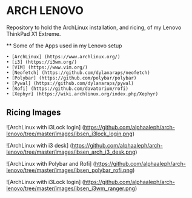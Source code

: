 ﻿# ARCH LENOVO

Repository to hold the ArchLinux installation, and ricing, of my Lenovo ThinkPad X1 Extreme. 


** Some of the Apps used in my Lenovo setup

    • [ArchLinux] (https://www.archlinux.org/)
    • [i3] (https://i3wm.org/)
    • [VIM] (https://www.vim.org/)
    • [Neofetch] (https://github.com/dylanaraps/neofetch)
    • [Polybar] (https://github.com/polybar/polybar)
    • [Pywal] (https://github.com/dylanaraps/pywal)
    • [Rofi] (https://github.com/davatorium/rofi)
    • [Xephyr] (https://wiki.archlinux.org/index.php/Xephyr)


## Ricing Images


![ArchLinux with i3Lock login] (https://github.com/alphaaleph/arch-lenovo/tree/master/images/ibsen_i3lock_login.png)


![ArchLinux with i3 desk] (https://github.com/alphaaleph/arch-lenovo/tree/master/images/ibsen_arch_i3_desk.png)


![ArchLinux with Polybar and Rofi] (https://github.com/alphaaleph/arch-lenovo/tree/master/images/ibsen_polybar_rofi.png)


![ArchLinux with i3Lock login] (https://github.com/alphaaleph/arch-lenovo/tree/master/images/ibsen_i3wm_ranger.png)
